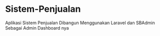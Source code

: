 # Sistem-Penjualan
Aplikasi Sistem Penjualan Dibangun Menggunakan Laravel dan SBAdmin Sebagai Admin Dashboard nya
